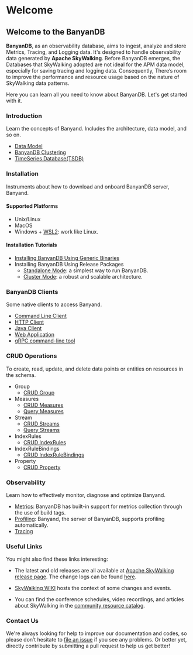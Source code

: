# Welcome

## Welcome to the BanyanDB

**BanyanDB**, as an observability database, aims to ingest, analyze and store Metrics, Tracing, and Logging data. It's designed to handle observability data generated by **Apache SkyWalking**. Before BanyanDB emerges, the Databases that SkyWalking adopted are not ideal for the APM data model, especially for saving tracing and logging data. Consequently, There’s room to improve the performance and resource usage based on the nature of SkyWalking data patterns.

Here you can learn all you need to know about BanyanDB. Let's get started with it.

### Introduction

Learn the concepts of Banyand. Includes the architecture, data model, and so on.

- [Data Model](./concept/data-model.md)
- [BanyanDB Clustering](./concept/clustering.md)
- [TimeSeries Database(TSDB)](./concept/tsdb.md)

### Installation

Instruments about how to download and onboard BanyanDB server, Banyand.

#### Supported Platforms

- Unix/Linux
- MacOS
- Windows + [WSL2](https://learn.microsoft.com/en-us/windows/wsl/install): work like Linux.

#### Installation Tutorials

- [Installing BanyanDB Using Generic Binaries](./installation/binaries.md)
- Installing BanyanDB Using Release Packages
  - [Standalone Mode](./installation/standalone.md): a simplest way to run BanyanDB.
  - [Cluster Mode](./installation/cluster.md): a robust and scalable architecture.

### BanyanDB Clients

Some native clients to access Banyand.

- [Command Line Client](./clients.md#command-line)
- [HTTP Client](./clients.md#http-client)
- [Java Client](./clients.md#java-client)
- [Web Application](./clients.md#web-application)
- [gRPC command-line tool](./clients.md#grpc-command-line-tool)

### CRUD Operations

To create, read, update, and delete data points or entities on resources in the schema.

- Group
  - [CRUD Group](./crud/group.md)
- Measures
  - [CRUD Measures](./crud/measure/schema.md)
  - [Query Measures](./crud/measure/query.md)
- Stream
  - [CRUD Streams](./crud/stream/schema.md)
  - [Query Streams](./crud/stream/query.md)
- IndexRules
  - [CRUD IndexRules](./crud/index_rule.md)
- IndexRuleBindings
  - [CRUD IndexRuleBindings](./crud/index_rule_binding.md)
- Property
  - [CRUD Property](./crud/property.md)

### Observability

Learn how to effectively monitor, diagnose and optimize Banyand.

- [Metrics](./observability.md#metrics): BanyanDB has built-in support for metrics collection through the use of build tags.
- [Profiling](./observability.md#profiling): Banyand, the server of BanyanDB, supports profiling automatically.
- [Tracing](./observability.md#tracing)

### Useful Links

You might also find these links interesting:

- The latest and old releases are all available
  at [Apache SkyWalking release page](https://skywalking.apache.org/downloads/). The change logs can be
  found [here](https://github.com/apache/skywalking/tree/master/changes).

- [SkyWalking WIKI](https://cwiki.apache.org/confluence/display/SKYWALKING/Home) hosts the context of some changes and
  events.

- You can find the conference schedules, video recordings, and articles about SkyWalking in
  the [community resource catalog](https://github.com/OpenSkywalking/Community).

### Contact Us

We're always looking for help to improve our documentation and codes, so please don’t hesitate
to [file an issue](https://github.com/apache/skywalking/issues/new) if you see any problems. Or better yet, directly
contribute by submitting a pull request to help us get better!
